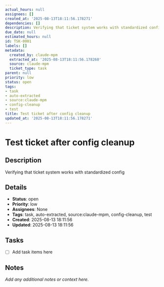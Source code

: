 ```yaml
---
actual_hours: null
assignees: []
created_at: '2025-08-13T18:11:56.178271'
dependencies: []
description: Verifying that ticket system works with standardized config
due_date: null
estimated_hours: null
id: TSK-0001
labels: []
metadata:
  created_by: claude-mpm
  extracted_at: '2025-08-13T18:11:56.178260'
  source: claude-mpm
  ticket_type: task
parent: null
priority: low
status: open
tags:
- task
- auto-extracted
- source:claude-mpm
- config-cleanup
- test
title: Test ticket after config cleanup
updated_at: '2025-08-13T18:11:56.178271'
---
```


# Test ticket after config cleanup

## Description
Verifying that ticket system works with standardized config

## Details
- **Status**: open
- **Priority**: low
- **Assignees**: None
- **Tags**: task, auto-extracted, source:claude-mpm, config-cleanup, test
- **Created**: 2025-08-13 18:11:56
- **Updated**: 2025-08-13 18:11:56

## Tasks
- [ ] Add task items here

## Notes
_Add any additional notes or context here._
